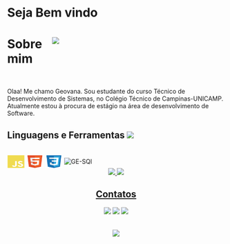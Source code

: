 
<h1>Seja Bem vindo 

   <img style="margin-top:40px" align="right" width="400px" src = "https://i.giphy.com/media/v1.Y2lkPTc5MGI3NjExZXIwb3o0bjdqZjd2NWtwdDJ0Y3Q3MzlkZzZ6NGNlZTczMzZoc3kxbiZlcD12MV9pbnRlcm5hbF9naWZfYnlfaWQmY3Q9Zw/rHR8qP1mC5V3G/giphy.gif">



  
  <h1>Sobre mim</h1>
    <br> 
 <p>
    Olaa! Me chamo Geovana. Sou estudante do curso Técnico de Desenvolvimento de Sistemas, no Colégio Técnico de Campinas-UNICAMP.
  Atualmente estou à procura de estágio na área de desenvolvimento de Software.</p>
  
  
  

  
  ## Linguagens e Ferramentas <img src = https://media.giphy.com/media/3BBv1D4AFbJkY/giphy.gif width ="40px">
  
  <div style="display: inline_block">
    <br>

  <img align="center" alt="GE-Js" height="30" width="40" src="https://raw.githubusercontent.com/devicons/devicon/master/icons/javascript/javascript-plain.svg">
  <img align="center" alt="GE-HTML" height="30" width="40" src="https://raw.githubusercontent.com/devicons/devicon/master/icons/html5/html5-original.svg">
  <img align="center" alt="GE-CSS" height="30" width="40" src="https://raw.githubusercontent.com/devicons/devicon/master/icons/css3/css3-original.svg">
  <img align="center" alt="GE-SQl" height="30" width="40" src="https://cdn-icons-png.flaticon.com/512/5968/5968364.png" />

   
</div>
  
      
  <div align="center">
  <a href="https://github.com/GeovanaSilv">
  <img height="180em" src="https://github-readme-stats.vercel.app/api?username=GeovanaSilv&show_icons=true&theme=dracula&include_all_commits=true&count_private=true"/>
  <img height="180em" src="https://github-readme-stats.vercel.app/api/top-langs/?username=GeovanaSilv&layout=compact&langs_count=7&theme=dracula"/>
  
## Contatos


  <a href="https://www.instagram.com/g.geovanasilvaa/" target="_blank"><img src="https://img.shields.io/badge/-Instagram-%23E4405F?style=for-the-badge&logo=instagram&logoColor=white" target="_blank"></a>
  <a href = "mailto:geovanasilva.5567o@gmail.com"><img src="https://img.shields.io/badge/-Gmail-%23333?style=for-the-badge&logo=gmail&logoColor=white" target="_blank"></a>
  <a href="https://www.linkedin.com/in/geovana-oliveira-barros/" target="_blank"><img src="https://img.shields.io/badge/-LinkedIn-%230077B5?style=for-the-badge&logo=linkedin&logoColor=white" target="_blank"></a> 

     
 ##   <img src = https://media.giphy.com/media/cOSbH8NoUFt9MXbuie/giphy.gif >

 
